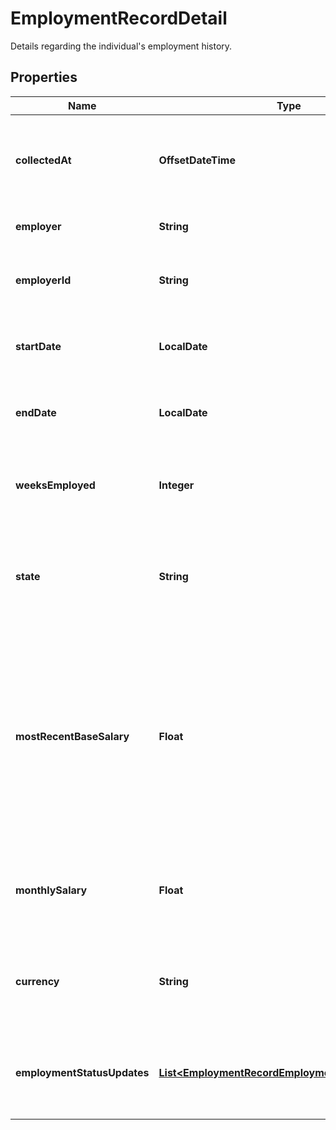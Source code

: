 

# EmploymentRecordDetail

Details regarding the individual's employment history.

## Properties

| Name | Type | Description | Notes |
|------------ | ------------- | ------------- | -------------|
|**collectedAt** | **OffsetDateTime** | The ISO-8601 timestamp when the data point was collected. |  [optional] |
|**employer** | **String** | The official name of the employer.  |  [optional] |
|**employerId** | **String** | The official ID of the employer, according to the country.  |  [optional] |
|**startDate** | **LocalDate** | Date when employment started, in &#x60;YYYY-MM-DD&#x60; format.  |  [optional] |
|**endDate** | **LocalDate** | Date when employment finished, in &#x60;YYYY-MM-DD&#x60; format.  |  [optional] |
|**weeksEmployed** | **Integer** | Number of weeks that the individual was employed.  |  [optional] |
|**state** | **String** | In what geographical state the individual was employed, according to the country.  |  [optional] |
|**mostRecentBaseSalary** | **Float** | The most recent base salary the individual earned.  For Mexico, this is the *daily* rate that the individual earned, including the perks that the individual is entitled to throughout the year.  |  [optional] |
|**monthlySalary** | **Float** | The monthly salary of the individual, including any additional perks.  |  [optional] |
|**currency** | **String** | The three-letter currency code in which the salary is paid.  |  [optional] |
|**employmentStatusUpdates** | [**List&lt;EmploymentRecordEmploymentStatusUpdates&gt;**](EmploymentRecordEmploymentStatusUpdates.md) | Details regarding any employment changes of the individual. |  [optional] |



